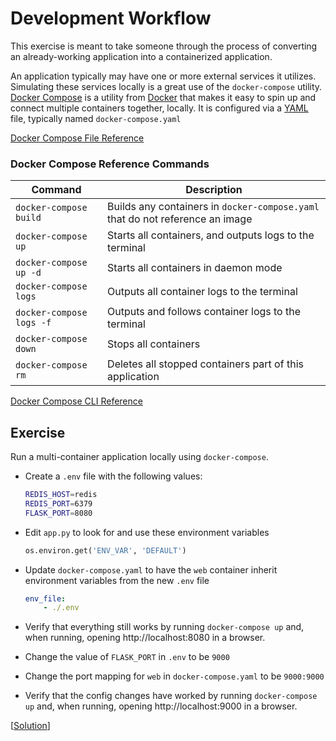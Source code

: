 # Development Workflow

This exercise is meant to take someone through the process of converting an already-working application into a containerized application.

An application typically may have one or more external services it utilizes. Simulating these services locally is a great use of the `docker-compose` utility. [Docker Compose](https://docs.docker.com/compose/) is a utility from [Docker](https://www.docker.com/) that makes it easy to spin up and connect multiple containers together, locally. It is configured via a [YAML](https://learnxinyminutes.com/docs/yaml/) file, typically named `docker-compose.yaml`

[Docker Compose File Reference](https://docs.docker.com/compose/compose-file/)

### Docker Compose Reference Commands

|       Command            |                                      Description                              |
|--------------------------|-------------------------------------------------------------------------------|
| `docker-compose build`   | Builds any containers in `docker-compose.yaml` that do not reference an image |
| `docker-compose up`      | Starts all containers, and outputs logs to the terminal                       |
| `docker-compose up -d`   | Starts all containers in daemon mode                                          |
| `docker-compose logs`    | Outputs all container logs to the terminal                                    |
| `docker-compose logs -f` | Outputs and follows container logs to the terminal                            |
| `docker-compose down`    | Stops all containers                                                          |
| `docker-compose rm`      | Deletes all stopped containers part of this application                       |

[Docker Compose CLI Reference](https://docs.docker.com/compose/reference/overview/)

## Exercise

Run a multi-container application locally using `docker-compose`.

* Create a `.env` file with the following values:

  ```bash
  REDIS_HOST=redis
  REDIS_PORT=6379
  FLASK_PORT=8080
  ```

* Edit `app.py` to look for and use these environment variables

  ```python
  os.environ.get('ENV_VAR', 'DEFAULT')
  ```

* Update `docker-compose.yaml` to have the `web` container inherit environment variables from the new `.env` file

  ```yaml
  env_file: 
      - ./.env
  ```

* Verify that everything still works by running `docker-compose up` and, when running, opening http://localhost:8080 in a browser.

* Change the value of `FLASK_PORT` in `.env` to be `9000`

* Change the port mapping for `web` in `docker-compose.yaml` to be `9000:9000`

* Verify that the config changes have worked by running `docker-compose up` and, when running, opening http://localhost:9000 in a browser.

[[Solution](./app/solution/)]
